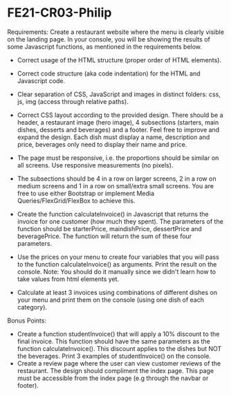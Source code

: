 # FE21-CR03-Philip
Requirements:
Create a restaurant website where the menu is clearly visible on the landing page.
In your console, you will be showing the results of some Javascript functions, as mentioned in the requirements below.  
- Correct usage of the HTML structure (proper order of HTML elements).
- Correct code structure (aka code indentation) for the HTML and Javascript code.
- Clear separation of CSS, JavaScript and images in distinct folders: css, js, img (access through relative paths).
- Correct CSS layout according to the provided design. There should be a header, a restaurant image (hero image), 4 subsections (starters, main dishes, desserts and beverages) and a footer. Feel free to improve and expand the design. Each dish must display a name, description and price, beverages only need to display their name and price. 
- The page must be responsive, i.e. the proportions should be similar on all screens. Use responsive measurements (no pixels).
- The subsections should be 4 in a row on larger screens, 2 in a row on medium screens and 1 in a row on small/extra small screens. You are free to use either Bootstrap or implement Media Queries/FlexGrid/FlexBox to achieve this. 

- Create the function calculateInvoice() in Javascript that returns the invoice for one customer (how much they spent). The parameters of the function should be starterPrice, maindishPrice, dessertPrice and beveragePrice. The function will return the sum of these four parameters.
- Use the prices on your menu to create four variables that you will pass to the function calculateInvoice() as arguments. Print the result on the console. Note: You should do it manually since we didn't learn how to take values from html elements yet.
- Calculate at least 3 invoices using combinations of different dishes on your menu and print them on the console (using one dish of each category).

Bonus Points:
- Create a function studentInvoice() that will apply a 10% discount to the final invoice. This function should have the same parameters as the function calculateInvoice(). This discount applies to the dishes but NOT the beverages. Print 3 examples of studentInvoice() on the console.
- Create a review page where the user can view customer reviews of the restaurant. The design should compliment the index page. This page must be accessible from the index page (e.g through the navbar or footer).

